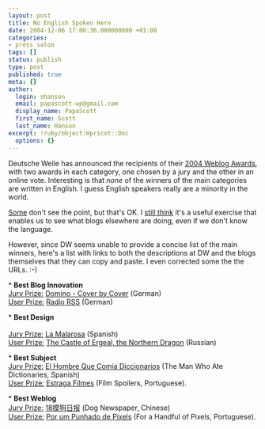 ```yaml
---
layout: post
title: No English Spoken Here
date: 2004-12-06 17:00:36.000000000 +01:00
categories:
- press salon
tags: []
status: publish
type: post
published: true
meta: {}
author:
  login: shanson
  email: papascott-wp@gmail.com
  display_name: PapaScott
  first_name: Scott
  last_name: Hanson
excerpt: !ruby/object:Hpricot::Doc
  options: {}
---
```

<p>Deutsche Welle has announced the recipients of their <a href="http://www.thebobs.de/bob.php?site=news_news&tsrid=113" title="The BOBs - BEST OF THE BLOGS - Deutsche Welle International Weblog Awards 2004">2004 Weblog Awards</a>, with two awards in each category, one chosen by a jury and the other in an online vote. Interesting is that <em>none</em> of the winners of the main categories are written in English. I guess English speakers really are a minority in the world. </p>
<p><a title="Webpropaganda: Sack Reis umgefallen" href="http://couchblog.de/webpropaganda/blogging/627/sack-reis-umgefallen">Some</a> don't see the point, but that's OK. I <a title="PapaScott: Early Morning Cologne" href="http://www.papascott.de/archives/2004/11/23/early-morning-cologne/">still think</a> it's a useful exercise that enables us to see what blogs elsewhere are doing, even if we don't know the language.</p>
<p>However, since DW seems unable to provide a concise list of the main winners, here's a list with links to both the descriptions at DW and the blogs themselves that they can copy and paste. I even corrected some the the URLs. :-)</p>
<p>* <b>Best Blog Innovation</b><br />
<a href="http://www.thebobs.de/bob.php?site=winner_kat&katid=4">Jury Prize:</a> <a href="http://domino.antville.org/">Domino - Cover by Cover</a> (German)<br />
<a href="http://www.thebobs.de/bob.php?site=winner_kat&tsrid=576">User Prize:</a> <a href="http://www.radio-rss.de/">Radio RSS</a> (German)</p>
<p>* <b>Best Design</b><br /> <br />
<a href="http://www.thebobs.de/bob.php?site=winner_kat&katid=3">Jury Prize:</a> <a href="http://www.lamalarosa.com/">La Malarosa</a> (Spanish)<br />
<a href="http://www.thebobs.de/bob.php?site=winner_kat&tsrid=825">User Prize:</a> <a href="http://www.ergeal.ru/blog">The Castle of Ergeal, the Northern Dragon</a> (Russian)</p>
<p>* <b>Best Subject</b><br />
<a href="http://www.thebobs.de/bob.php?* site=winner_kat&katid=2">Jury Prize:</a> <a href="http://www.elhombrequecomiadiccionarios.com/">El Hombre Que Com&iacute;a Diccionarios</a> (The Man Who Ate Dictionaries, Spanish)<br />
<a href="http://www.thebobs.de/bob.php?site=winner_kat&tsrid=1005">User Prize:</a> <a href="http://www.estragafilmes.blogger.com.br/">Estraga Filmes</a> (Film Spoilers, Portuguese).</p>
<p>* <b>Best Weblog</b><br />
<a href="http://www.thebobs.de/bob.php?site=winner_kat&katid=1">Jury Prize:</a> <a href="http://www.18mo.com/">18&#25720;&#29399;&#26085;&#25253;</a> (Dog Newspaper, Chinese)<br />
<a href="http://www.thebobs.de/bob.php?site=winner_kat&tsrid=145">User Prize:</a> <a href="http://www.nemonox.com/ppp/">Por um Punhado de Pixels</a> (For a Handful of Pixels, Portuguese).</p>
